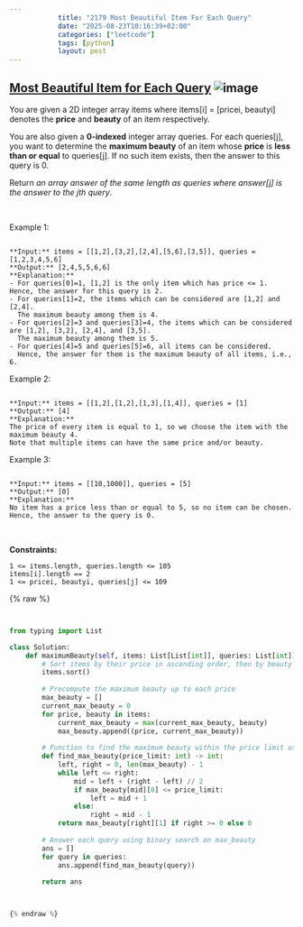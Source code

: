 ```yaml
---
            title: "2179 Most Beautiful Item For Each Query"
            date: "2025-08-23T10:16:39+02:00"
            categories: ["leetcode"]
            tags: [python]
            layout: post
---
```

            
## [Most Beautiful Item for Each Query](https://leetcode.com/problems/most-beautiful-item-for-each-query) ![image](https://img.shields.io/badge/Difficulty-Medium-orange)

You are given a 2D integer array items where items[i] = [pricei, beautyi] denotes the **price** and **beauty** of an item respectively.

You are also given a **0-indexed** integer array queries. For each queries[j], you want to determine the **maximum beauty** of an item whose **price** is **less than or equal** to queries[j]. If no such item exists, then the answer to this query is 0.

Return *an array *answer* of the same length as *queries* where *answer[j]* is the answer to the *jth* query*.

 

Example 1:

```

**Input:** items = [[1,2],[3,2],[2,4],[5,6],[3,5]], queries = [1,2,3,4,5,6]
**Output:** [2,4,5,5,6,6]
**Explanation:**
- For queries[0]=1, [1,2] is the only item which has price <= 1. Hence, the answer for this query is 2.
- For queries[1]=2, the items which can be considered are [1,2] and [2,4]. 
  The maximum beauty among them is 4.
- For queries[2]=3 and queries[3]=4, the items which can be considered are [1,2], [3,2], [2,4], and [3,5].
  The maximum beauty among them is 5.
- For queries[4]=5 and queries[5]=6, all items can be considered.
  Hence, the answer for them is the maximum beauty of all items, i.e., 6.

```

Example 2:

```

**Input:** items = [[1,2],[1,2],[1,3],[1,4]], queries = [1]
**Output:** [4]
**Explanation:** 
The price of every item is equal to 1, so we choose the item with the maximum beauty 4. 
Note that multiple items can have the same price and/or beauty.  

```

Example 3:

```

**Input:** items = [[10,1000]], queries = [5]
**Output:** [0]
**Explanation:**
No item has a price less than or equal to 5, so no item can be chosen.
Hence, the answer to the query is 0.

```

 

**Constraints:**

	1 <= items.length, queries.length <= 105
	items[i].length == 2
	1 <= pricei, beautyi, queries[j] <= 109

{% raw %}


```python


from typing import List

class Solution:
    def maximumBeauty(self, items: List[List[int]], queries: List[int]) -> List[int]:
        # Sort items by their price in ascending order, then by beauty in descending order
        items.sort()
        
        # Precompute the maximum beauty up to each price
        max_beauty = []
        current_max_beauty = 0
        for price, beauty in items:
            current_max_beauty = max(current_max_beauty, beauty)
            max_beauty.append((price, current_max_beauty))
        
        # Function to find the maximum beauty within the price limit using binary search
        def find_max_beauty(price_limit: int) -> int:
            left, right = 0, len(max_beauty) - 1
            while left <= right:
                mid = left + (right - left) // 2
                if max_beauty[mid][0] <= price_limit:
                    left = mid + 1
                else:
                    right = mid - 1
            return max_beauty[right][1] if right >= 0 else 0
        
        # Answer each query using binary search on max_beauty
        ans = []
        for query in queries:
            ans.append(find_max_beauty(query))
        
        return ans



{% endraw %}
```
